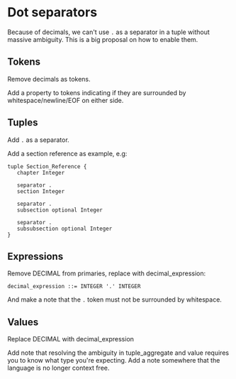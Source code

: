 # Dot separators

Because of decimals, we can't use `.` as a separator in a tuple
without massive ambiguity. This is a big proposal on how to enable
them.

## Tokens

Remove decimals as tokens.

Add a property to tokens indicating if they are surrounded by
whitespace/newline/EOF on either side.

## Tuples

Add `.` as a separator.

Add a section reference as example, e.g:

```
tuple Section_Reference {
   chapter Integer

   separator .
   section Integer

   separator .
   subsection optional Integer

   separator .
   subsubsection optional Integer
}
```

## Expressions

Remove DECIMAL from primaries, replace with decimal_expression:

```bnf
decimal_expression ::= INTEGER '.' INTEGER
```

And make a note that the `.` token must not be surrounded by
whitespace.

## Values

Replace DECIMAL with decimal_expression

Add note that resolving the ambiguity in tuple_aggregate and value
requires you to know what type you're expecting. Add a note somewhere
that the language is no longer context free.
